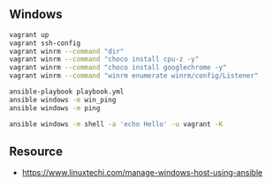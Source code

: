 ## Windows

```bash
vagrant up
vagrant ssh-config
vagrant winrm --command "dir"
vagrant winrm --command "choco install cpu-z -y"
vagrant winrm --command "choco install googlechrome -y"
vagrant winrm --command "winrm enumerate winrm/config/Listener"

ansible-playbook playbook.yml
ansible windows -m win_ping
ansible windows -m ping

ansible windows -m shell -a 'echo Hello' -u vagrant -K
```

## Resource

- https://www.linuxtechi.com/manage-windows-host-using-ansible